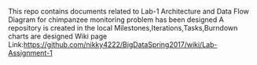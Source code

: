 This repo contains documents related to Lab-1
Architecture and Data Flow Diagram for chimpanzee monitoring problem has been designed
A repository is created in the local
Milestones,Iterations,Tasks,Burndown charts are designed
Wiki page Link:https://github.com/nikky4222/BigDataSpring2017/wiki/Lab-Assignment-1
